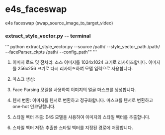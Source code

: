 # e4s_faceswap
e4s faceswap (swap_source_image_to_target_video)

### extract_style_vector.py -- terminal
'''
python extract_style_vector.py --source /path/ --style_vector_path /path/ --faceParser_ckpts /path/ --config_path""
'''

1) 이미지 로드 및 전처리:
소스 이미지를 1024x1024 크기로 리사이즈합니다.
이미지를 256x256 크기로 다시 리사이즈하여 모델 입력으로 사용합니다.

2) 마스크 생성:
3) Face Parsing 모델을 사용하여 이미지의 얼굴 마스크를 생성합니다.

4) 텐서 변환:
이미지를 텐서로 변환하고 정규화합니다.
마스크를 텐서로 변환하고 one-hot 인코딩합니다.

5) 스타일 벡터 추출:
E4S 모델을 사용하여 이미지의 스타일 벡터를 추출합니다.

6) 스타일 벡터 저장:
추출한 스타일 벡터를 지정된 경로에 저장합니다.
